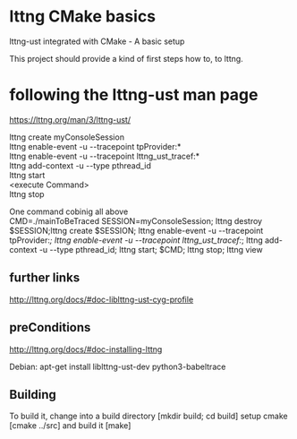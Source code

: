 # lttng CMake basics
lttng-ust integrated with CMake - A basic setup

This project should provide a kind of first steps how to, to lttng.

# following the lttng-ust man page
https://lttng.org/man/3/lttng-ust/

lttng create myConsoleSession </br>
lttng enable-event -u --tracepoint tpProvider:* </br>
lttng enable-event -u --tracepoint lttng_ust_tracef:* </br>
lttng add-context -u --type pthread_id </br>
lttng start </br>
\<execute Command> </br>
lttng stop

One command cobinig all above </br>
CMD=./mainToBeTraced SESSION=myConsoleSession; lttng destroy $SESSION;lttng create $SESSION; lttng enable-event -u --tracepoint tpProvider:*; lttng enable-event -u --tracepoint lttng_ust_tracef:*; lttng add-context -u --type pthread_id; lttng start; $CMD; lttng stop; lttng view

## further links
http://lttng.org/docs/#doc-liblttng-ust-cyg-profile

## preConditions
http://lttng.org/docs/#doc-installing-lttng

Debian:
apt-get install liblttng-ust-dev python3-babeltrace


## Building
To build it, change into a build directory [mkdir build; cd build] setup cmake [cmake ../src] and build it [make]
